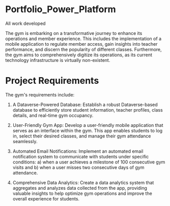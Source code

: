 # Portfolio_Power_Platform
 All work developed

The gym is embarking on a transformative journey to enhance its operations and member experience. This includes the implementation of a mobile application to regulate member access, gain insights into teacher performance, and discern the popularity of different classes. Furthermore, the gym aims to comprehensively digitize its operations, as its current technology infrastructure is virtually non-existent.

# Project Requirements
The gym's requirements include:

1. A Dataverse-Powered Database: Establish a robust Dataverse-based database to efficiently store student information, teacher profiles, class details, and real-time gym occupancy.

2. User-Friendly Gym App: Develop a user-friendly mobile application that serves as an interface within the gym. This app enables students to log in, select their desired classes, and manage their gym attendance seamlessly.

3. Automated Email Notifications: Implement an automated email notification system to communicate with students under specific conditions: a) when a user achieves a milestone of 100 consecutive gym visits and b) when a user misses two consecutive days of gym attendance.

4. Comprehensive Data Analytics: Create a data analytics system that aggregates and analyzes data collected from the app, providing valuable insights to help optimize gym operations and improve the overall experience for students.
